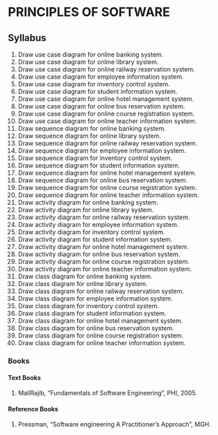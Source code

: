 # PRINCIPLES OF SOFTWARE

## Syllabus

<ol>
<li> Draw use case diagram for online banking system. </li>
<li> Draw use case diagram for online library system. </li>
<li> Draw use case diagram for online railway reservation system. </li>
<li> Draw use case diagram for employee information system. </li>
<li> Draw use case diagram for inventory control system.</li>
<li>Draw use case diagram for student information system. </li>
<li> Draw use case diagram for online hotel management system. </li>
<li>Draw use case diagram for online bus reservation system. </li>
<li>Draw use case diagram for online course registration system. </li>
<li>Draw use case diagram for online teacher information system. </li>
<li>Draw sequence diagram for online banking system. </li>
<li> Draw sequence diagram for online library system. </li>
<li>Draw sequence diagram for online railway reservation system. </li>

<li> Draw sequence diagram for employee information system. 
<li> Draw sequence diagram for inventory control system. 
<li>Draw sequence diagram for student information system. 
<li> Draw sequence diagram for online hotel management system. 
<li>Draw sequence diagram for online bus reservation system. 
<li> Draw sequence diagram for online course registration system. 
 <li>Draw sequence diagram for online teacher information system. 
<li> Draw activity diagram for online banking system. 
     <li> Draw activity diagram for online library system. 
    <li> Draw activity diagram for online railway reservation system. 
<li> Draw activity diagram for employee information system. 
 <li> Draw activity diagram for inventory control system. 
    <li> Draw activity diagram for student information system. 
 <li> Draw activity diagram for online hotel management system. 
<li>Draw activity diagram for online bus reservation system. 
<li> Draw activity diagram for online course registration system. 
    <li>Draw activity diagram for online teacher information system. 
        <li> Draw class diagram for online banking system. 
<li> Draw class diagram for online library system. 
 <li> Draw class diagram for online railway reservation system. 
    <li> Draw class diagram for employee information system. 
        <li> Draw class diagram for inventory control system. 
            <li> Draw class diagram for student information system. 
                <li> Draw class diagram for online hotel management system. 
                    <li> Draw class diagram for online bus reservation system. 
                        <li> Draw class diagram for online course registration system. 
     <li> Draw class diagram for online teacher information system.
</ol>

### Books

#### Text Books

1. MallRajib, “Fundamentals of Software Engineering”, PHI, 2005.

#### Reference Books

1. Pressman, “Software engineering A Practitioner’s Approach”, MGH.
